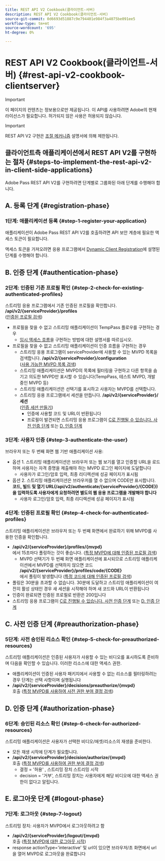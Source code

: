 ```yaml
---
title: REST API V2 Cookbook(클라이언트-서버)
description: REST API V2 Cookbook(클라이언트-서버)
source-git-commit: 0d6693d51887c9e794401e984f3a4075be091ee5
workflow-type: tm+mt
source-wordcount: '695'
ht-degree: 0%

---
```



# REST API V2 Cookbook(클라이언트-서버) {#rest-api-v2-cookbook-clientserver}

>[!IMPORTANT]
>
> 이 페이지의 컨텐츠는 정보용으로만 제공됩니다. 이 API를 사용하려면 Adobe의 현재 라이선스가 필요합니다. 허가되지 않은 사용은 허용되지 않습니다.

>[!IMPORTANT]
>
> REST API V2 구현은 [조절 메커니즘](/help/authentication/throttling-mechanism.md) 설명서에 의해 제한됩니다.

## 클라이언트측 애플리케이션에서 REST API V2를 구현하는 절차 {#steps-to-implement-the-rest-api-v2-in-client-side-applications}

Adobe Pass REST API V2를 구현하려면 단계별로 그룹화된 아래 단계를 수행해야 합니다.

## A. 등록 단계 {#registration-phase}

### 1단계: 애플리케이션 등록 {#step-1-register-your-application}

애플리케이션이 Adobe Pass REST API V2를 호출하려면 API 보안 계층에 필요한 액세스 토큰이 필요합니다.

액세스 토큰을 가져오려면 응용 프로그램에서 [Dynamic Client Registration](../../dcr-api/apis/dynamic-client-registration-apis-retrieve-access-token.md)에 설명된 단계를 수행해야 합니다.

## B. 인증 단계 {#authentication-phase}

### 2단계: 인증된 기존 프로필 확인 {#step-2-check-for-existing-authenticated-profiles}

스트리밍 응용 프로그램에서 기존 인증된 프로필을 확인합니다. <b>/api/v2/{serviceProvider}/profiles</b><br>
([인증된 프로필 검색](../apis/profiles-apis/rest-api-v2-profiles-apis-retrieve-profiles.md))

* 프로필을 찾을 수 없고 스트리밍 애플리케이션이 TempPass 플로우를 구현하는 경우
   * [임시 액세스 흐름](../flows/temporary-access-flows/rest-api-v2-access-temporary-flows.md)을 구현하는 방법에 대한 설명서를 따르십시오.
* 프로필을 찾을 수 없고 스트리밍 애플리케이션이 인증 흐름을 구현하는 경우
   * 스트리밍 응용 프로그램이 serviceProvider에 사용할 수 있는 MVPD 목록을 검색합니다. <b>/api/v2/{serviceProvider}/configuration</b><br>
([사용 가능한 MVPD 목록 검색](../apis/configuration-apis/rest-api-v2-configuration-apis-retrieve-configuration-for-specific-service-provider.md))
   * 스트리밍 애플리케이션은 MVPD의 목록에 필터링을 구현하고 다른 항목을 숨기고 의도한 MVPD만 표시할 수 있습니다(TempPass, 테스트 MVPD, 개발 중인 MVPD 등)
   * 스트리밍 애플리케이션은 선택기를 표시하고 사용자는 MVPD를 선택합니다.
   * 스트리밍 응용 프로그램에서 세션을 만듭니다. <b>/api/v2/{serviceProvider}/세션</b><br>
([인증 세션 만들기](../apis/sessions-apis/rest-api-v2-sessions-apis-create-authentication-session.md))<br>
      * 인증에 사용할 코드 및 URL이 반환됩니다
      * 프로필이 발견되면 스트리밍 응용 프로그램이 <a href="#preauthorization-phase">C로 진행될 수 있습니다. 사전 인증 단계</a> 또는 <a href="#authorization-phase">D. 인증 단계</a>

### 3단계: 사용자 인증 {#step-3-authenticate-the-user}

브라우저 또는 두 번째 화면 웹 기반 애플리케이션 사용:

* 옵션 1. 스트리밍 애플리케이션은 브라우저 또는 웹 보기를 열고 인증할 URL을 로드하며 사용자는 자격 증명을 제출해야 하는 MVPD 로그인 페이지에 도달합니다
   * 사용자가 로그인/암호 입력, 최종 리디렉션에 성공 페이지가 표시됨
* 옵션 2. 스트리밍 애플리케이션은 브라우저를 열 수 없으며 CODE만 표시합니다. <b>코드, 빌드 및 열기 URL(<b>/api/v2/authenticate/{serviceProvider}/{CODE}</b>)을 입력하도록 사용자에게 요청하려면 별도의 웹 응용 프로그램을 개발해야 합니다</b>
   * 사용자 로그인/암호 입력, 최종 리디렉션에 성공 페이지가 표시됨

### 4단계: 인증된 프로필 확인 {#step-4-check-for-authenticated-profiles}

스트리밍 애플리케이션은 브라우저 또는 두 번째 화면에서 완료하기 위해 MVPD를 사용한 인증을 확인합니다.

* <b>/api/v2/{serviceProvider}/profiles/{mvpd}</b><br>에서 15초마다 폴링하는 것이 좋습니다.
([특정 MVPD에 대해 인증된 프로필 검색](../apis/profiles-apis/rest-api-v2-profiles-apis-retrieve-profile-for-specific-mvpd.md))
   * MVPD 선택기가 두 번째 화면 애플리케이션에 표시되므로 스트리밍 애플리케이션에서 MVPD를 선택하지 않으면 코드 <b>/api/v2/{serviceProvider}/profiles/code/{CODE}</b><br>에서 폴링이 발생합니다
([특정 코드에 대해 인증된 프로필 검색](../apis/profiles-apis/rest-api-v2-profiles-apis-retrieve-profile-for-specific-code.md))
* 폴링은 30분을 초과할 수 없습니다. 30분에 도달하고 스트리밍 애플리케이션이 여전히 활성 상태인 경우 새 세션을 시작해야 하며 새 코드와 URL이 반환됩니다
* 인증이 완료되면 인증된 프로필로 반환은 200입니다
* 스트리밍 응용 프로그램이 <a href="#preauthorization-phase">C로 진행될 수 있습니다. 사전 인증 단계</a> 또는 <a href="#authorization-phase">D. 인증 단계</a>

## C. 사전 인증 단계 {#preauthorization-phase}

### 5단계: 사전 승인된 리소스 확인 {#step-5-check-for-preauthorized-resources}

스트리밍 애플리케이션은 인증된 사용자가 사용할 수 있는 비디오를 표시하도록 준비하며 다음을 확인할 수 있습니다.
이러한 리소스에 대한 액세스 권한.

* 애플리케이션이 인증된 사용자 패키지에서 사용할 수 없는 리소스를 필터링하려는 경우 단계는 선택 사항이며 실행됩니다
* <b>/api/v2/{serviceProvider}/decisions/preauthorize/{mvpd}</b><br> 호출
([특정 MVPD를 사용하여 사전 권한 부여 결정 검색](../apis/decisions-apis/rest-api-v2-decisions-apis-retrieve-preauthorization-decisions-using-specific-mvpd.md))

## D. 인증 단계 {#authorization-phase}

### 6단계: 승인된 리소스 확인 {#step-6-check-for-authorized-resources}

스트리밍 애플리케이션은 사용자가 선택한 비디오/에셋/리소스의 재생을 준비한다.

* 모든 재생 시작에 단계가 필요합니다.
* <b>/api/v2/{serviceProvider}/decision/authorize/{mvpd}</b><br> 호출
([특정 MVPD를 사용하여 권한 부여 결정 검색](../apis/decisions-apis/rest-api-v2-decisions-apis-retrieve-authorization-decisions-using-specific-mvpd.md))
   * 결정 = &#39;허용&#39; , 스트리밍 장치 스트리밍 시작
   * decision = &#39;거부&#39;, 스트리밍 장치는 사용자에게 해당 비디오에 대한 액세스 권한이 없다고 알립니다.

## E. 로그아웃 단계 {#logout-phase}

### 7단계: 로그아웃 {#step-7-logout}

스트리밍 장치: 사용자가 MVPD에서 로그아웃하려고 함

* <b>/api/v2/{serviceProvider}/logout/{mvpd}</b><br> 호출
([특정 MVPD에 대한 로그아웃 시작](../apis/logout-apis/rest-api-v2-logout-apis-initiate-logout-for-specific-mvpd.md))
* response actionType=&#39;interactive&#39; 및 url이 있으면 브라우저/초 화면에서 url을 열어 MVPD로 로그아웃을 완료합니다
